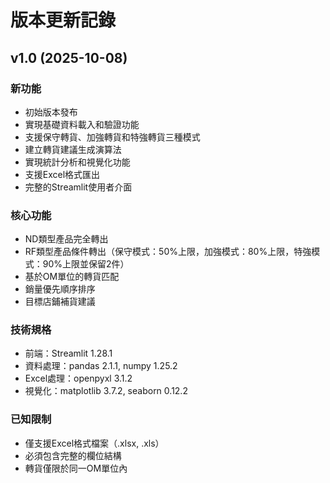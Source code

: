 # 版本更新記錄

## v1.0 (2025-10-08)
### 新功能
- 初始版本發布
- 實現基礎資料載入和驗證功能
- 支援保守轉貨、加強轉貨和特強轉貨三種模式
- 建立轉貨建議生成演算法
- 實現統計分析和視覺化功能
- 支援Excel格式匯出
- 完整的Streamlit使用者介面

### 核心功能
- ND類型產品完全轉出
- RF類型產品條件轉出（保守模式：50%上限，加強模式：80%上限，特強模式：90%上限並保留2件）
- 基於OM單位的轉貨匹配
- 銷量優先順序排序
- 目標店鋪補貨建議

### 技術規格
- 前端：Streamlit 1.28.1
- 資料處理：pandas 2.1.1, numpy 1.25.2
- Excel處理：openpyxl 3.1.2
- 視覺化：matplotlib 3.7.2, seaborn 0.12.2

### 已知限制
- 僅支援Excel格式檔案（.xlsx, .xls）
- 必須包含完整的欄位結構
- 轉貨僅限於同一OM單位內